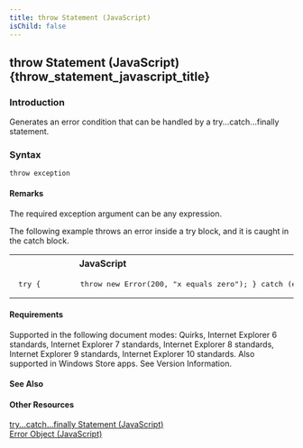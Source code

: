 ```yaml
---
title: throw Statement (JavaScript)
isChild: false
---
```


## throw Statement (JavaScript) {throw_statement_javascript_title}

### Introduction 

 Generates an error condition that can be handled by a try...catch...finally statement.

### Syntax 

```
throw exception
```

#### Remarks 

<div id="languageReferenceRemarksSection" class="section" name="collapseableSection" style="">
  <p xmlns:util="util">
    The required <span class="parameter" sdata="paramReference">exception</span> argument can be any expression.
  </p>
  <p xmlns:util="util">
    The following example throws an error inside a <span sdata="langKeyword" value="try"><span class="keyword">try</span></span> block, and it is caught in the <span sdata="langKeyword" value=
    "catch"><span class="keyword">catch</span></span> block.
  </p>
  <div class="code">
    <table width="100%" cellspacing="0" cellpadding="0">
      <tr>
        <th>
          JavaScript&nbsp;
        </th>
        <th>
          <span class="copyCode" onclick="CopyCode(this)" onkeypress="CopyCode_CheckKey(this, event)" onmouseover="ChangeCopyCodeIcon(this)" onmouseout="ChangeCopyCodeIcon(this)" tabindex=
          "0"><img class="copyCodeImage" name="ccImage" align="absmiddle" alt="Copy image" title="Copy image" src="../icons/copycode.gif" />Copy Code</span>
        </th>
      </tr>
      <tr>
        <td colspan="2">
          <pre>
 try {         throw new Error(200, "x equals zero"); } catch (e) {     document.write(e.message); }  // Output: x equals zero. 
</pre>
        </td>
      </tr>
    </table>
  </div>
</div>

#### Requirements 

<div id="requirementsTitleSection" class="section" name="collapseableSection" style="">
  <p xmlns:util="util"></p>
  <p>
    Supported in the following document modes: Quirks, Internet Explorer 6 standards, Internet Explorer 7 standards, Internet Explorer 8 standards, Internet Explorer 9 standards, Internet Explorer 10
    standards. Also supported in Windows Store apps. See Version Information.
  </p>
</div>

#### See Also 

<div id="seeAlsoSection" class="section" name="collapseableSection" style="">
  <h4 class="subHeading">
    Other Resources
  </h4>
  <div class="seeAlsoStyle">
    <span sdata="link" xmlns:util="util"><a href="b7a0a54e-dfaa-4e41-bf25-bcaa43e601fb.htm">try...catch...finally Statement (JavaScript)</a></span>
  </div>
  <div class="seeAlsoStyle">
    <span sdata="link" xmlns:util="util"><a href="0b27d6ec-3997-4e91-a6c0-5afbaf494db7.htm">Error Object (JavaScript)</a></span>
  </div>
</div>


